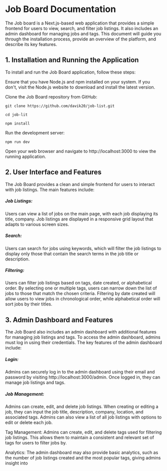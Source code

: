 # Job Board Documentation
The Job board is a Next.js-based web application that provides a simple frontend for users to view, search, and filter job listings. It also includes an admin dashboard for managing jobs and tags. This document will guide you through the installation process, provide an overview of the platform, and describe its key features.

## 1. Installation and Running the Application
To install and run the Job Board application, follow these steps:

Ensure that you have Node.js and npm installed on your system. If you don't, visit the Node.js website to download and install the latest version.

Clone the Job Board repository from GitHub:


```
git clone https://github.com/davik20/job-list.git
```
```
cd job-lit
```

```
npm install
```

Run the development server:

```
npm run dev

```
Open your web browser and navigate to http://localhost:3000 to view the running application.


## 2. User Interface and Features

The Job Board provides a clean and simple frontend for users to interact with job listings. The main features include:

##### Job Listings: 
Users can view a list of jobs on the main page, with each job displaying its title, company. Job listings are displayed in a responsive grid layout that adapts to various screen sizes.

##### Search: 
Users can search for jobs using keywords, which will filter the job listings to display only those that contain the search terms in the job title or description.

##### Filtering: 
Users can filter job listings based on tags, date created, or alphabetical order. By selecting one or multiple tags, users can narrow down the list of jobs to those that match the chosen criteria. Filtering by date created will allow users to view jobs in chronological order, while alphabetical order will sort jobs by their titles.



## 3. Admin Dashboard and Features
The Job Board also includes an admin dashboard with additional features for managing job listings and tags. To access the admin dashboard, admins must log in using their credentials. The key features of the admin dashboard include:

##### Login: 
Admins can securely log in to the admin dashboard using their email and password by visiting http://localhost:3000/admin. Once logged in, they can manage job listings and tags. 

##### Job Management:
Admins can create, edit, and delete job listings. When creating or editing a job, they can input the job title, description, company, location, and associated tags. Admins can also view a list of all job listings with options to edit or delete each job.

Tag Management: Admins can create, edit, and delete tags used for filtering job listings. This allows them to maintain a consistent and relevant set of tags for users to filter jobs by.

Analytics: The admin dashboard may also provide basic analytics, such as the number of job listings created and the most popular tags, giving admins insight into
